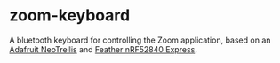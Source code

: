 # zoom-keyboard
A bluetooth keyboard for controlling the Zoom application, based on an [Adafruit NeoTrellis](https://www.adafruit.com/product/3954) and [Feather nRF52840 Express](https://www.adafruit.com/product/4062).
